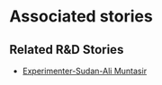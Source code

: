 # Associated stories

<!-- !!DO NOT REMOVE!! start autogenerated hyperlinks -->
## Related R&D Stories
- [Experimenter\-Sudan\-Ali Muntasir](/RnD-Archive/stories/?doc=Experimenter_SDN)
<!-- !!DO NOT REMOVE!! end autogenerated hyperlinks -->
